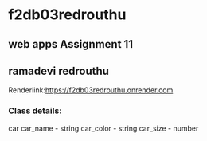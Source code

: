 # f2db03redrouthu
## web apps Assignment 11
## ramadevi redrouthu

Renderlink:https://f2db03redrouthu.onrender.com




### Class details:
car
car_name - string
car_color - string
car_size - number

